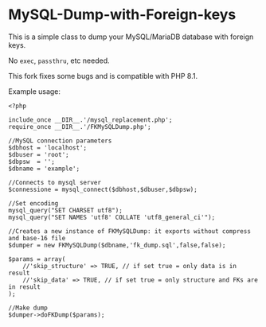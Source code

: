 MySQL-Dump-with-Foreign-keys
============================
This is a simple class to dump your MySQL/MariaDB database with foreign keys.

No `exec`, `passthru`, etc needed.

This fork fixes some bugs and is compatible with PHP 8.1.

Example usage:

```
<?php

include_once __DIR__.'/mysql_replacement.php';
require_once __DIR__.'/FKMySQLDump.php';

//MySQL connection parameters
$dbhost = 'localhost';
$dbuser = 'root';
$dbpsw  = '';
$dbname = 'example';

//Connects to mysql server
$connessione = mysql_connect($dbhost,$dbuser,$dbpsw);

//Set encoding
mysql_query("SET CHARSET utf8");
mysql_query("SET NAMES 'utf8' COLLATE 'utf8_general_ci'");

//Creates a new instance of FKMySQLDump: it exports without compress and base-16 file
$dumper = new FKMySQLDump($dbname,'fk_dump.sql',false,false);

$params = array(
    //'skip_structure' => TRUE, // if set true = only data is in result
    //'skip_data' => TRUE, // if set true = only structure and FKs are in result
);

//Make dump
$dumper->doFKDump($params);

```
